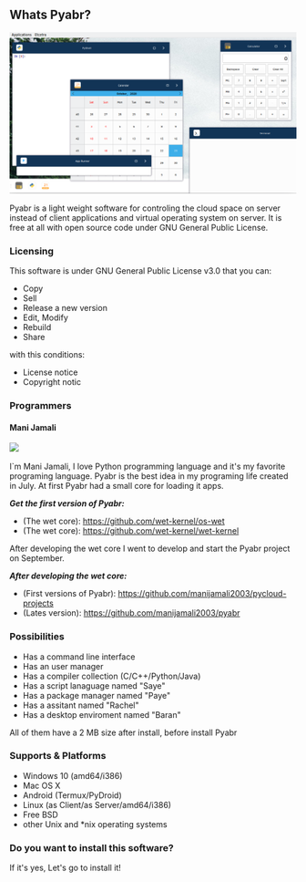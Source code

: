 ## Whats Pyabr?

![](https://raw.githubusercontent.com/manijamali2003/pyabr-docs/main/images/00001.png)

Pyabr is a light weight software for controling the cloud space on server instead of client applications and virtual operating system on server.
It is free at all with open source code under GNU General Public License.

### Licensing

This software is under GNU General Public License v3.0 that you can:
- Copy
- Sell
- Release a new version
- Edit, Modify
- Rebuild
- Share

with this conditions:

- License notice
- Copyright notic

### Programmers

#### Mani Jamali
![](https://avatars1.githubusercontent.com/u/52452871?s=400&v=4)

I`m Mani Jamali, I love Python programming language and it's my favorite programing language.
Pyabr is the best idea in my programing life created in July.
At first Pyabr had a small core for loading it apps.

***Get the first version of Pyabr:***

- (The wet core): https://github.com/wet-kernel/os-wet
- (The wet core): https://github.com/wet-kernel/wet-kernel

After developing the wet core I went to develop and start the Pyabr project on September.

***After developing the wet core:***

- (First versions of Pyabr): https://github.com/manijamali2003/pycloud-projects
- (Lates version):           https://github.com/manijamali2003/pyabr

### Possibilities

- Has a command line interface
- Has an user manager
- Has a compiler collection (C/C++/Python/Java)
- Has a script lanaguage named "Saye"
- Has a package manager named "Paye"
- Has a assitant named "Rachel"
- Has a desktop enviroment named "Baran"

All of them have a 2 MB size after install, before install Pyabr

### Supports & Platforms

- Windows 10 (amd64/i386)
- Mac OS X
- Android (Termux/PyDroid)
- Linux (as Client/as Server/amd64/i386)
- Free BSD
- other Unix and *nix operating systems

### Do you want to install this software?

If it's yes, Let's go to install it!
